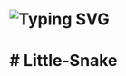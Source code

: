 <h1> <a><img src="https://readme-typing-svg.herokuapp.com?font=Fira+Code&pause=1000&random=false&width=435&lines=Hora+de+Jogar&color=969696" alt="Typing SVG" /></a> </h1>
<h1># Little-Snake</h1>
